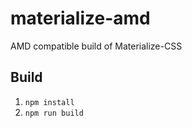 # materialize-amd
AMD compatible build of Materialize-CSS

## Build
1. `npm install`
2. `npm run build`
